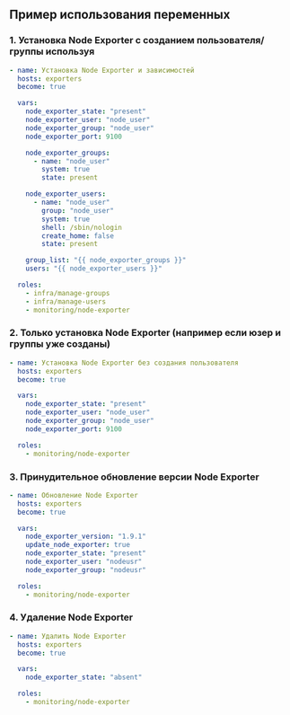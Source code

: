 ## Пример использования переменных

### 1. Установка Node Exporter с созданием пользователя/группы используя 
```yaml
- name: Установка Node Exporter и зависимостей
  hosts: exporters
  become: true

  vars:
    node_exporter_state: "present"
    node_exporter_user: "node_user"
    node_exporter_group: "node_user"
    node_exporter_port: 9100

    node_exporter_groups:
      - name: "node_user"
        system: true
        state: present

    node_exporter_users:
      - name: "node_user"
        group: "node_user"
        system: true
        shell: /sbin/nologin
        create_home: false
        state: present

    group_list: "{{ node_exporter_groups }}"
    users: "{{ node_exporter_users }}"

  roles:
    - infra/manage-groups
    - infra/manage-users
    - monitoring/node-exporter
```


### 2. Только установка Node Exporter (например если юзер и группы уже созданы)
```yaml
- name: Установка Node Exporter без создания пользователя
  hosts: exporters
  become: true

  vars:
    node_exporter_state: "present"
    node_exporter_user: "node_user"
    node_exporter_group: "node_user"
    node_exporter_port: 9100

  roles:
    - monitoring/node-exporter
```

### 3. Принудительное обновление версии Node Exporter
```yaml
- name: Обновление Node Exporter
  hosts: exporters
  become: true

  vars:
    node_exporter_version: "1.9.1"
    update_node_exporter: true
    node_exporter_state: "present"
    node_exporter_user: "nodeusr"
    node_exporter_group: "nodeusr"

  roles:
    - monitoring/node-exporter
```


### 4. Удаление Node Exporter
```yaml
- name: Удалить Node Exporter
  hosts: exporters
  become: true

  vars:
    node_exporter_state: "absent"

  roles:
    - monitoring/node-exporter
```